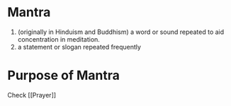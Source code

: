 # Mantra
1. (originally in Hinduism and Buddhism) a word or sound repeated to aid concentration in meditation.
2. a statement or slogan repeated frequently

# Purpose of Mantra
Check [[Prayer]]